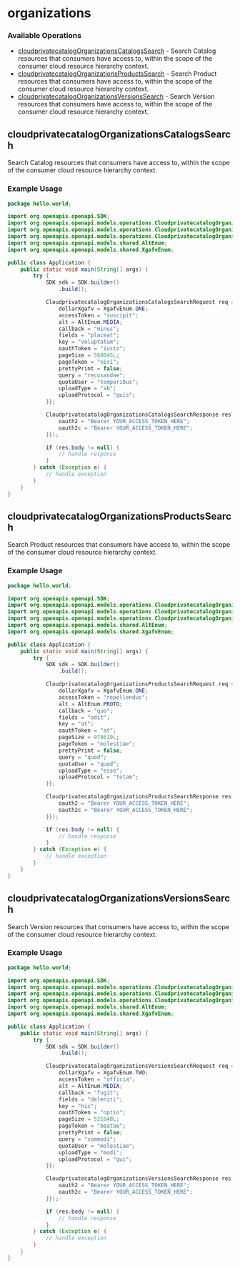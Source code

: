 # organizations

### Available Operations

* [cloudprivatecatalogOrganizationsCatalogsSearch](#cloudprivatecatalogorganizationscatalogssearch) - Search Catalog resources that consumers have access to, within the
scope of the consumer cloud resource hierarchy context.
* [cloudprivatecatalogOrganizationsProductsSearch](#cloudprivatecatalogorganizationsproductssearch) - Search Product resources that consumers have access to, within the
scope of the consumer cloud resource hierarchy context.
* [cloudprivatecatalogOrganizationsVersionsSearch](#cloudprivatecatalogorganizationsversionssearch) - Search Version resources that consumers have access to, within the
scope of the consumer cloud resource hierarchy context.

## cloudprivatecatalogOrganizationsCatalogsSearch

Search Catalog resources that consumers have access to, within the
scope of the consumer cloud resource hierarchy context.

### Example Usage

```java
package hello.world;

import org.openapis.openapi.SDK;
import org.openapis.openapi.models.operations.CloudprivatecatalogOrganizationsCatalogsSearchRequest;
import org.openapis.openapi.models.operations.CloudprivatecatalogOrganizationsCatalogsSearchResponse;
import org.openapis.openapi.models.operations.CloudprivatecatalogOrganizationsCatalogsSearchSecurity;
import org.openapis.openapi.models.shared.AltEnum;
import org.openapis.openapi.models.shared.XgafvEnum;

public class Application {
    public static void main(String[] args) {
        try {
            SDK sdk = SDK.builder()
                .build();

            CloudprivatecatalogOrganizationsCatalogsSearchRequest req = new CloudprivatecatalogOrganizationsCatalogsSearchRequest("delectus") {{
                dollarXgafv = XgafvEnum.ONE;
                accessToken = "suscipit";
                alt = AltEnum.MEDIA;
                callback = "minus";
                fields = "placeat";
                key = "voluptatum";
                oauthToken = "iusto";
                pageSize = 568045L;
                pageToken = "nisi";
                prettyPrint = false;
                query = "recusandae";
                quotaUser = "temporibus";
                uploadType = "ab";
                uploadProtocol = "quis";
            }};            

            CloudprivatecatalogOrganizationsCatalogsSearchResponse res = sdk.organizations.cloudprivatecatalogOrganizationsCatalogsSearch(req, new CloudprivatecatalogOrganizationsCatalogsSearchSecurity("veritatis", "deserunt") {{
                oauth2 = "Bearer YOUR_ACCESS_TOKEN_HERE";
                oauth2c = "Bearer YOUR_ACCESS_TOKEN_HERE";
            }});

            if (res.body != null) {
                // handle response
            }
        } catch (Exception e) {
            // handle exception
        }
    }
}
```

## cloudprivatecatalogOrganizationsProductsSearch

Search Product resources that consumers have access to, within the
scope of the consumer cloud resource hierarchy context.

### Example Usage

```java
package hello.world;

import org.openapis.openapi.SDK;
import org.openapis.openapi.models.operations.CloudprivatecatalogOrganizationsProductsSearchRequest;
import org.openapis.openapi.models.operations.CloudprivatecatalogOrganizationsProductsSearchResponse;
import org.openapis.openapi.models.operations.CloudprivatecatalogOrganizationsProductsSearchSecurity;
import org.openapis.openapi.models.shared.AltEnum;
import org.openapis.openapi.models.shared.XgafvEnum;

public class Application {
    public static void main(String[] args) {
        try {
            SDK sdk = SDK.builder()
                .build();

            CloudprivatecatalogOrganizationsProductsSearchRequest req = new CloudprivatecatalogOrganizationsProductsSearchRequest("perferendis") {{
                dollarXgafv = XgafvEnum.ONE;
                accessToken = "repellendus";
                alt = AltEnum.PROTO;
                callback = "quo";
                fields = "odit";
                key = "at";
                oauthToken = "at";
                pageSize = 978619L;
                pageToken = "molestiae";
                prettyPrint = false;
                query = "quod";
                quotaUser = "quod";
                uploadType = "esse";
                uploadProtocol = "totam";
            }};            

            CloudprivatecatalogOrganizationsProductsSearchResponse res = sdk.organizations.cloudprivatecatalogOrganizationsProductsSearch(req, new CloudprivatecatalogOrganizationsProductsSearchSecurity("porro", "dolorum") {{
                oauth2 = "Bearer YOUR_ACCESS_TOKEN_HERE";
                oauth2c = "Bearer YOUR_ACCESS_TOKEN_HERE";
            }});

            if (res.body != null) {
                // handle response
            }
        } catch (Exception e) {
            // handle exception
        }
    }
}
```

## cloudprivatecatalogOrganizationsVersionsSearch

Search Version resources that consumers have access to, within the
scope of the consumer cloud resource hierarchy context.

### Example Usage

```java
package hello.world;

import org.openapis.openapi.SDK;
import org.openapis.openapi.models.operations.CloudprivatecatalogOrganizationsVersionsSearchRequest;
import org.openapis.openapi.models.operations.CloudprivatecatalogOrganizationsVersionsSearchResponse;
import org.openapis.openapi.models.operations.CloudprivatecatalogOrganizationsVersionsSearchSecurity;
import org.openapis.openapi.models.shared.AltEnum;
import org.openapis.openapi.models.shared.XgafvEnum;

public class Application {
    public static void main(String[] args) {
        try {
            SDK sdk = SDK.builder()
                .build();

            CloudprivatecatalogOrganizationsVersionsSearchRequest req = new CloudprivatecatalogOrganizationsVersionsSearchRequest("dicta") {{
                dollarXgafv = XgafvEnum.TWO;
                accessToken = "officia";
                alt = AltEnum.MEDIA;
                callback = "fugit";
                fields = "deleniti";
                key = "hic";
                oauthToken = "optio";
                pageSize = 521848L;
                pageToken = "beatae";
                prettyPrint = false;
                query = "commodi";
                quotaUser = "molestiae";
                uploadType = "modi";
                uploadProtocol = "qui";
            }};            

            CloudprivatecatalogOrganizationsVersionsSearchResponse res = sdk.organizations.cloudprivatecatalogOrganizationsVersionsSearch(req, new CloudprivatecatalogOrganizationsVersionsSearchSecurity("impedit", "cum") {{
                oauth2 = "Bearer YOUR_ACCESS_TOKEN_HERE";
                oauth2c = "Bearer YOUR_ACCESS_TOKEN_HERE";
            }});

            if (res.body != null) {
                // handle response
            }
        } catch (Exception e) {
            // handle exception
        }
    }
}
```
